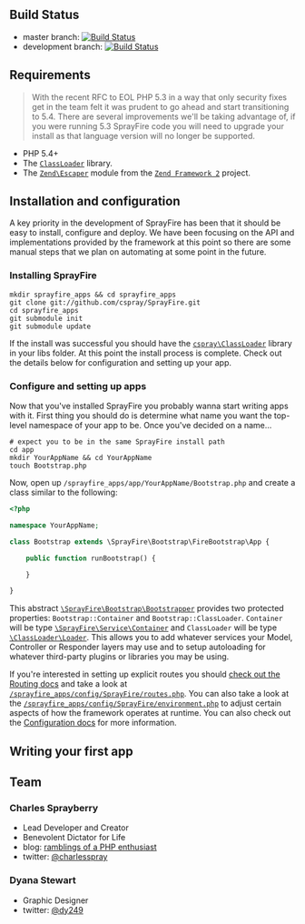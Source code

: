 ## Build Status

- master branch: [![Build Status](https://secure.travis-ci.org/cspray/SprayFire.png?branch=master)](https://travis-ci.org/cspray/SprayFire)
- development branch: [![Build Status](https://travis-ci.org/cspray/SprayFire.png?branch=development)](https://travis-ci.org/cspray/SprayFire)

## Requirements

> With the recent RFC to EOL PHP 5.3 in a way that only security fixes get in the team felt it was prudent to go ahead and start transitioning to 5.4. There are several improvements we'll be taking advantage of, if you were running 5.3 SprayFire code you will need to upgrade your install as that language version will no longer be supported.

- PHP 5.4+
- The [`ClassLoader`](https://github.com/cspray/ClassLoader) library.
- The [`Zend\Escaper`](https://github.com/zendframework/zf2/tree/master/library/Zend/Escaper) module from the [`Zend Framework 2`](https://github.com/zendframework/zf2) project.

## Installation and configuration

A key priority in the development of SprayFire has been that it should be easy to install, configure and deploy. We have been focusing on the API and implementations provided by the framework at this point so there are some manual steps that we plan on automating at some point in the future.

### Installing SprayFire

```plain
mkdir sprayfire_apps && cd sprayfire_apps
git clone git://github.com/cspray/SprayFire.git
cd sprayfire_apps
git submodule init
git submodule update
```

If the install was successful you should have the [`cspray\ClassLoader`](https://github.com/cspray/ClassLoader) library in your libs folder. At this point the install process is complete. Check out the details below for configuration and setting up your app.

### Configure and setting up apps

Now that you've installed SprayFire you probably wanna start writing apps with it. First thing you should do is determine what name you want the top-level namespace of your app to be. Once you've decided on a name...

```plain
# expect you to be in the same SprayFire install path
cd app
mkdir YourAppName && cd YourAppName
touch Bootstrap.php
```

Now, open up `/sprayfire_apps/app/YourAppName/Bootstrap.php` and create a class similar to the following:

```php
<?php

namespace YourAppName;

class Bootstrap extends \SprayFire\Bootstrap\FireBootstrap\App {

    public function runBootstrap() {

    }

}
```

This abstract [`\SprayFire\Bootstrap\Bootstrapper`](https://github.com/cspray/SprayFire/blob/master/libs/SprayFire/Bootstrap/Bootstrapper.php) provides two protected properties: `Bootstrap::Container` and `Bootstrap::ClassLoader`. `Container` will be type [`\SprayFire\Service\Container`](https://github.com/cspray/SprayFire/blob/master/libs/SprayFire/Service/Container.php) and `ClassLoader` will be type [`\ClassLoader\Loader`](https://github.com/cspray/ClassLoader/blob/master/Loader.php). This allows you to add whatever services your Model, Controller or Responder layers may use and to setup autoloading for whatever third-party plugins or libraries you may be using.

If you're interested in setting up explicit routes you should [check out the Routing docs](https://github.com/cspray/SprayFire/wiki/Routing) and take a look at [`/sprayfire_apps/config/SprayFire/routes.php`](https://github.com/cspray/SprayFire/blob/master/config/SprayFire/routes.php). You can also take a look at the [`/sprayfire_apps/config/SprayFire/environment.php`](https://github.com/cspray/SprayFire/blob/master/config/SprayFire/environment.php) to adjust certain aspects of how the framework operates at runtime. You can also check out the [Configuration docs](https://github.com/cspray/SprayFire/wiki/Configuration) for more information.

## Writing your first app



## Team

### Charles Sprayberry

- Lead Developer and Creator
- Benevolent Dictator for Life
- blog: [ramblings of a PHP enthusiast](http://cspray.github.com/)
- twitter: [@charlesspray](https://twitter.com/#!/charlesspray)

### Dyana Stewart

- Graphic Designer
- twitter: [@dy249](https://twitter.com/#!/Dy249)
